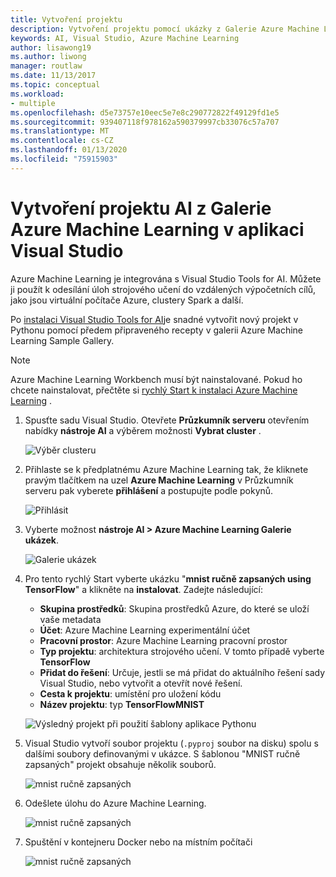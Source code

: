 ```yaml
---
title: Vytvoření projektu
description: Vytvoření projektu pomocí ukázky z Galerie Azure Machine Learning
keywords: AI, Visual Studio, Azure Machine Learning
author: lisawong19
ms.author: liwong
manager: routlaw
ms.date: 11/13/2017
ms.topic: conceptual
ms.workload:
- multiple
ms.openlocfilehash: d5e73757e10eec5e7e8c290772822f49129fd1e5
ms.sourcegitcommit: 939407118f978162a590379997cb33076c57a707
ms.translationtype: MT
ms.contentlocale: cs-CZ
ms.lasthandoff: 01/13/2020
ms.locfileid: "75915903"
---
```

# <a name="create-an-ai-project-from-the-azure-machine-learning-gallery-in-visual-studio"></a>Vytvoření projektu AI z Galerie Azure Machine Learning v aplikaci Visual Studio

Azure Machine Learning je integrována s Visual Studio Tools for AI. Můžete ji použít k odesílání úloh strojového učení do vzdálených výpočetních cílů, jako jsou virtuální počítače Azure, clustery Spark a další. 

Po [instalaci Visual Studio Tools for AI](installation.md)je snadné vytvořit nový projekt v Pythonu pomocí předem připraveného recepty v galerii Azure Machine Learning Sample Gallery.

> [!NOTE]
> Azure Machine Learning Workbench musí být nainstalované. Pokud ho chcete nainstalovat, přečtěte si [rychlý Start k instalaci Azure Machine Learning](/azure/machine-learning/preview/quickstart-installation) .

1. Spusťte sadu Visual Studio. Otevřete **Průzkumník serveru** otevřením nabídky **nástroje AI** a výběrem možnosti **Vybrat cluster** .

    ![Výběr clusteru](media/create-project-gallery/select-cluster.png)

2. Přihlaste se k předplatnému Azure Machine Learning tak, že kliknete pravým tlačítkem na uzel **Azure Machine Learning** v Průzkumník serveru pak vyberete **přihlášení** a postupujte podle pokynů.

    ![Přihlásit](media/create-project-gallery/azureml-login.png)

3. Vyberte možnost **nástroje AI > Azure Machine Learning Galerie ukázek**.

    ![Galerie ukázek](media/create-project-gallery/gallery.png)

4. Pro tento rychlý Start vyberte ukázku "**mnist ručně zapsaných using TensorFlow**" a klikněte na **instalovat**. Zadejte následující:

   - **Skupina prostředků**: Skupina prostředků Azure, do které se uloží vaše metadata
   - **Účet**: Azure Machine Learning experimentální účet
   - **Pracovní prostor**: Azure Machine Learning pracovní prostor
   - **Typ projektu**: architektura strojového učení. V tomto případě vyberte **TensorFlow**
   - **Přidat do řešení**: Určuje, jestli se má přidat do aktuálního řešení sady Visual Studio, nebo vytvořit a otevřít nové řešení.
   - **Cesta k projektu**: umístění pro uložení kódu
   - **Název projektu**: typ **TensorFlowMNIST**

   ![Výsledný projekt při použití šablony aplikace Pythonu](media/create-project-gallery/new-AzureSampleProject.png)

5. Visual Studio vytvoří soubor projektu (`.pyproj` soubor na disku) spolu s dalšími soubory definovanými v ukázce. S šablonou "MNIST ručně zapsaných" projekt obsahuje několik souborů.

    ![mnist ručně zapsaných](media/create-project-gallery/azml-mnist.png)

6. Odešlete úlohu do Azure Machine Learning.

    ![mnist ručně zapsaných](media/create-project-gallery/submit-azml.png)

7. Spuštění v kontejneru Docker nebo na místním počítači

    ![mnist ručně zapsaných](media/create-project-gallery/azml-local.png)
